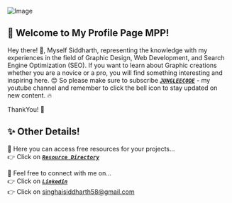 <!--
**siddharth-jain-singhai/Siddharth-Jain-Singhai** is a ✨ _special_ ✨ repository because its `README.md` (this file) appears on your GitHub profile.
-->

![Image](https://drive.google.com/uc?export=download&id=12P8MZlF7ms5bs60GmXu6rIXx-It03Cnz)
## 🌟 Welcome to My Profile Page MPP!
Hey there! 👋,
Myself Siddharth, representing the knowledge with my experiences in the field of Graphic Design, Web Development, and Search Engine Optimization (SEO). If you want to learn about Graphic creations whether you are a novice or a pro, you will find something interesting and inspiring here. 😊 So please make sure to subscribe [*__`JUNGLEECODE`__*](https://www.youtube.com/@jungleecode) - my youtube channel and remember to click the bell icon to stay updated on new content. 🔥  

ThankYou! 🤝

## ✨ Other Details!
💬 Here you can access free resources for your projects...  
👉 Click on [*__`Resource Directory`__*](https://github.com/siddharth-jain-singhai/JungleeCode)

💬 Feel free to connect with me on...  
👉 Click on <a alt="Linkedin" href="https://www.linkedin.com/in/siddharth-jain-singhai/">*__`Linkedin`__*</a>  
👉 Click on singhaisiddharth58@gmail.com
